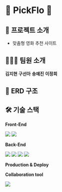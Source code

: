 # 🎥 PickFlo 🎥


## 📝 프로젝트 소개


- 맞춤형 영화 추천 사이트

## 🧑‍🤝‍🧑 팀원 소개

**김지현** **구선아** **송예진** **이정희**

## 📂 ERD 구조

## 🛠️ 기술 스택


**Front-End**


<img src="https://img.shields.io/badge/javascript-F7DF1E?style=for-the-badge&logo=javascript&logoColor=white">

<img src="https://img.shields.io/badge/html-E34F26?style=for-the-badge&logo=html&logoColor=white">

**Back-End**


<img src="https://img.shields.io/badge/springboot-6DB33F?style=for-the-badge&logo=springboot&logoColor=white">
<img src="https://img.shields.io/badge/springsecurity-6DB33F?style=for-the-badge&logo=springsecurity&logoColor=white">
<img src="https://img.shields.io/badge/gradle-6DB33F?style=for-the-badge&logo=gradle&logoColor=white">

<img src="https://img.shields.io/badge/oracle-F80000?style=for-the-badge&logo=oracle&logoColor=white">

**Production & Deploy**



**Collaboration tool**


<img src="https://img.shields.io/badge/googledocs-4285F4?style=for-the-badge&logo=googledocs&logoColor=white">


